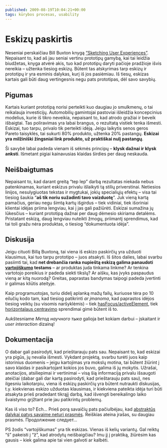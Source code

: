 ```yaml
---
published: 2009-08-19T10:04:21+00:00
tags: kūrybos procesas, usability
---
```


# Eskizų paskirtis

<p>Neseniai perskaičiau Bill Buxton knygą <a href="http://www.amazon.com/Sketching-User-Experiences-Interactive-Technologies/dp/0123740371/ref=sr_1_1?ie=UTF8&amp;s=books&amp;qid=1250629470&amp;sr=8-1">“Sketching User Experiences”</a>. Nepaisant to, kad aš jau seniai vertinu prototipų gamybą, kai tai leidžia biudžetas, knyga atvėrė akis, tuo kad prototipų daryti pačioje pradžioje išvis nereikia – užtenka tiesiog eskizų. Būtent tas atskyrimas tarp eskizų ir prototipų ir yra esminis dalykas, kurį iš jos pasiėmiau. Iš tiesų, eskizas kartais gali būti daug vertingesnis negu pats prototipas, dėl savo savybių.<br>
<span id="more-158"></span></p>
<h2>Pigumas</h2>
<p>Kartais kuriant prototipą norisi perteikti kuo daugiau jo smulkmenų, o tai reikalauja investicijų. Automobilių gamintojai pastoviai išleidžia koncepcinius modelius, kurie iš tikro neveikia, nepaisant to, kad atrodo gražiai ir beveik išbaigtai. Tas poliravimas yra labai brangus, o rezultatą vistiek tenka išmesti. Eskizai, tuo tarpu, privalo tik perteikti idėją. Jeigu laikytis senos geros Pareto taisyklės, tai sukurti 80% produkto, užtenka 20% pastangų. <strong>Eskizai yra milžiniški žingsniai link produkto, už praktiškai nulį pastangų</strong>.</p>
<p>Ši savybė labai padeda vienam iš sėkmės principų – <strong>klysk dažnai ir klysk anksti</strong>. Išmetant pigiai kainavusias klaidas širdies per daug neskauda.</p>
<h2>Neišbaigtumas</h2>
<p>Nepaisant to, kad darant greitą “tep lep” darbą rezultatas niekada nebus patenkinamas, kuriant eskizus privalu išlaikyti tą stilių priverstinai. Netiesios linijos, nesulygiuotas tekstas ir mygtukai, jokių specialiųjų efektų – visa tai tiesiog šaukia “<strong>aš tik noriu sužadinti tavo vaizduotę</strong>“. Juk vieną kartą pamačius, geriau negu šimtą kartų išgirdus – tiek vidiniai, tiek išoriniai klientai idėjas priima lengviau, kai į jas gali pažiūrėti. Eskizai sumažina jų lūkesčius – kuriant prototipą dažnai per daug dėmesio skiriama detalėms. Pristatant eskizą, daug lengviau nuteikti žmogų, priimantį sprendimus, kad tai toli gražu nėra produktas, o tiesiog “dokumentuota idėja”.</p>
<h2>Diskusija</h2>
<p>Jeigu cituoti Billą Buxtoną, tai viena iš eskizo paskirčių yra užduoti klausimus, kai tuo tarpu prototipo – juos atsakyti. Iš šitos dalies, labai svarbu pasiimti tai, kad <strong>net drebančia ranka nupieštą eskizą galima panaudoti <a href="https://www.dominykas.lt/2008/01/usability-lietuviskai-vartojiskumas.html" title="Usability">vartojiškumo</a> testams</strong> – ar produktas juda tinkama linkme? Ar tenkina vartotojo poreikius ir padeda siekti tikslų? Ar aišku, kas įvyks paspaudus vieną ar kitą nuorodą? Greitas, paprastas bandymas taipogi padeda įvertinti ir galimas kliūtis ateityje.</p>
<p>Kaip programuotojas, turiu didelį aplanką mažų failų, kuriuose tėra po 10 eilučių kodo tam, kad tiesiog patikrinti <em>ar įmanoma</em>, kad paprastos idėjos tiesiog veiktų (su visomis naršyklėmis) – tiek <a href="https://www.dominykas.lt/2009/03/hasfocus-ir-activeelement-uz-400-baitu.html">hasFocus/activeElement</a>, tiek <a href="https://www.dominykas.lt/2008/05/horizontalus-centravimas-su-css.html">horizontalaus centravimo</a> sprendimai gimė būtent iš to.</p>
<p>Aukštesniame <i>Метод научного тыка</i> galioja bet kokiam darbui – įskaitant ir <i>user interaction</i> dizainą!</p>
<h2>Dokumentacija</h2>
<p>O dabar gali pasirodyti, kad prieštarauju pats sau. Nepaisant to, kad eskizai yra pigūs, jų nevalia išmesti. Vykdant projektą, svarbu turėti juos kaip istorinius duomenis – jeigu kartojimas yra mokslų motina, tai būtent žiūrint į savo klaidas ir pasikartojant kokios jos buvo, galima iš jų mokytis. Užrašai, anotacijos, atsiliepimai ir vertinimai – visą šią informaciją privalu išsaugoti ateičiai (dabar gali dar kartą pasirodyti, kad prieštarauju pats sau), nes ilgesniu laikotarpiu, viena iš eskizų paskirčių yra būtent nutraukti diskusijas, t.y. kiekvienas eskizo užduotas klausimas, ir kiekviena pateikta idėja turi būti atsakyta prieš pradedant tikrąjį darbą, kad išvengti bereikalingo laiko švaistymo grįžtant prie jau patikrintų problemų.</p>
<p>Kas iš viso to? Ech… Prieš porą savaičių pats pačiulbėjau, kad <a href="http://twitter.com/dymonaz/status/3133443920">abstraktūs dalykai patys savaime neturi prasmės</a>. Reiškias ateina įrašas, su daugiau prasmės. Продолжение следует…</p>
<p>PS žodis “vartojiškumas” yra tik eskizas. Vienas iš kelių variantų. Gal reiktų “š” pakeisti į “ž”, kad atrodytų neišbaigčiau? Imu jį į praktiką, žiūrėsim kas gausis – kiek galima apie tai vien galvoti ar kalbėti.</p>